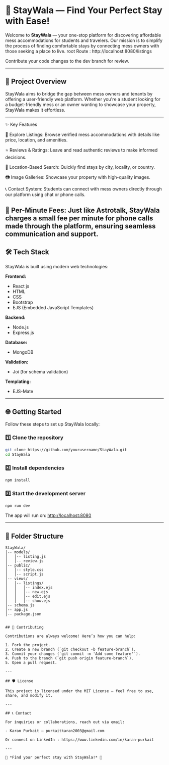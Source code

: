 
# 🌟 StayWala — Find Your Perfect Stay with Ease!

Welcome to **StayWala** — your one-stop platform for discovering affordable mess accommodations for students and travelers. Our mission is to simplify the process of finding comfortable stays by connecting mess owners with those seeking a place to live.
root Route : http://localhost:8080/listings

Contribute your code changes to the dev branch for review.

---

## 🚀 Project Overview

StayWala aims to bridge the gap between mess owners and tenants by offering a user-friendly web platform. Whether you're a student looking for a budget-friendly mess or an owner wanting to showcase your property, StayWala makes it effortless.

---

✨ Key Features

🏡 Explore Listings: Browse verified mess accommodations with details like price, location, and amenities.

⭐ Reviews & Ratings: Leave and read authentic reviews to make informed decisions.

📍 Location-Based Search: Quickly find stays by city, locality, or country.

📷 Image Galleries: Showcase your property with high-quality images.

📞 Contact System: Students can connect with mess owners directly through our platform using chat or phone calls.

💸 Per-Minute Fees: Just like Astrotalk, StayWala charges a small fee per minute for phone calls made through the platform, ensuring seamless communication and support.
---

## 🛠️ Tech Stack

StayWala is built using modern web technologies:

**Frontend:**
- React js
- HTML
- CSS
- Bootstrap
- EJS (Embedded JavaScript Templates)

**Backend:**
- Node.js
- Express.js

**Database:**
- MongoDB

**Validation:**
- Joi (for schema validation)

**Templating:**
- EJS-Mate

---

## 🌐 Getting Started

Follow these steps to set up StayWala locally:

### 1️⃣ **Clone the repository**

```bash
git clone https://github.com/yourusername/StayWala.git
cd StayWala
```

### 2️⃣ **Install dependencies**

```bash
npm install
```

### 3️⃣ **Start the development server**

```bash
npm run dev
```

The app will run on: [http://localhost:8080](http://localhost:8080)

---

## 📁 Folder Structure

```
StayWala/
│-- models/
│   │-- listing.js
│   │-- review.js
│-- public/
│   │-- style.css
│   │-- script.js
│-- views/
│   │-- listings/
│   │   │-- index.ejs
│   │   │-- new.ejs
│   │   │-- edit.ejs
│   │   │-- show.ejs
│-- schema.js
│-- app.js
│-- package.json


## 🤝 Contributing

Contributions are always welcome! Here’s how you can help:

1. Fork the project.
2. Create a new branch (`git checkout -b feature-branch`).
3. Commit your changes (`git commit -m 'Add some feature'`).
4. Push to the branch (`git push origin feature-branch`).
5. Open a pull request.

---

## 🛡️ License

This project is licensed under the MIT License — feel free to use, share, and modify it.

---

## 📞 Contact

For inquiries or collaborations, reach out via email:

- Karan Purkait — purkaitkaran2003@gmail.com

Or connect on LinkedIn : https://www.linkedin.com/in/karan-purkait

---

🌟 *Find your perfect stay with StayWala!* 🌟


